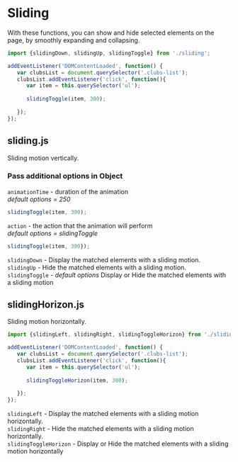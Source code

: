 # Sliding
With these functions, you can show and hide selected elements on the page, by smoothly expanding and collapsing.

```js
import {slidingDown, slidingUp, slidingToggle} from './sliding';

addEventListener('DOMContentLoaded', function() {
   var clubsList = document.querySelector('.clubs-list');
   clubsList.addEventListener('click', function(){
      var item = this.querySelector('ul');
      
      slidingToggle(item, 300);
      
   });
});
```

## sliding.js
Sliding motion vertically.

### Pass additional options in Object
<code>animationTime</code> - duration of the animation </br> 
*default options = 250*
```js
slidingToggle(item, 300);
```

<code>action</code> - the action that the animation will perform </br> 
*default options = slidingToggle*
```js
slidingToggle(item, 300});
```
<code>slidingDown</code> - Display the matched elements with a sliding motion. </br>
<code>slidingUp</code> - Hide the matched elements with a sliding motion. </br>
<code>slidingToggle</code> - *default options* Display or Hide the matched elements with a sliding motion </br>

## slidingHorizon.js
Sliding motion horizontally.

```js
import {slidingLeft, slidingRight, slidingToggleHorizon} from './slidingHorizon';

addEventListener('DOMContentLoaded', function() {
   var clubsList = document.querySelector('.clubs-list');
   clubsList.addEventListener('click', function(){
      var item = this.querySelector('ul');
      
      slidingToggleHorizon(item, 300);
      
   });
});
```
<code>slidingLeft</code> - Display the matched elements with a sliding motion horizontally.  </br>
<code>slidingRight</code> - Hide the matched elements with a sliding motion horizontally.  </br>
<code>slidingToggleHorizon</code> - Display or Hide the matched elements with a sliding motion horizontally  </br>
